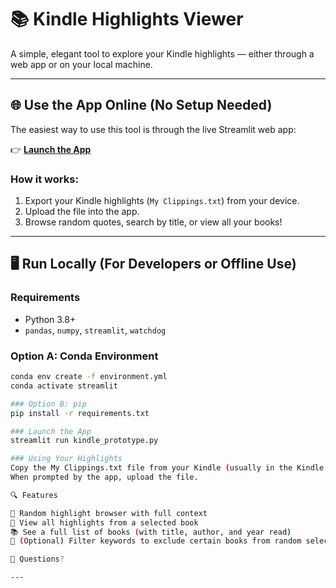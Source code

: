 # 📚 Kindle Highlights Viewer

A simple, elegant tool to explore your Kindle highlights — either through a web app or on your local machine.

---

## 🌐 Use the App Online (No Setup Needed)

The easiest way to use this tool is through the live Streamlit web app:

👉 **[Launch the App](https://your-streamlit-app-url.streamlit.app/)**

### How it works:
1. Export your Kindle highlights (`My Clippings.txt`) from your device.
2. Upload the file into the app.
3. Browse random quotes, search by title, or view all your books!

---

## 🖥️ Run Locally (For Developers or Offline Use)

### Requirements
- Python 3.8+
- `pandas`, `numpy`, `streamlit`, `watchdog`

### Option A: Conda Environment
```bash
conda env create -f environment.yml
conda activate streamlit

### Option B: pip
pip install -r requirements.txt

### Launch the App
streamlit run kindle_prototype.py

### Using Your Highlights
Copy the My Clippings.txt file from your Kindle (usually in the Kindle Documents folder).
When prompted by the app, upload the file.

🔍 Features

🎲 Random highlight browser with full context
📖 View all highlights from a selected book
📚 See a full list of books (with title, author, and year read)
🔎 (Optional) Filter keywords to exclude certain books from random selection

💬 Questions?

---


